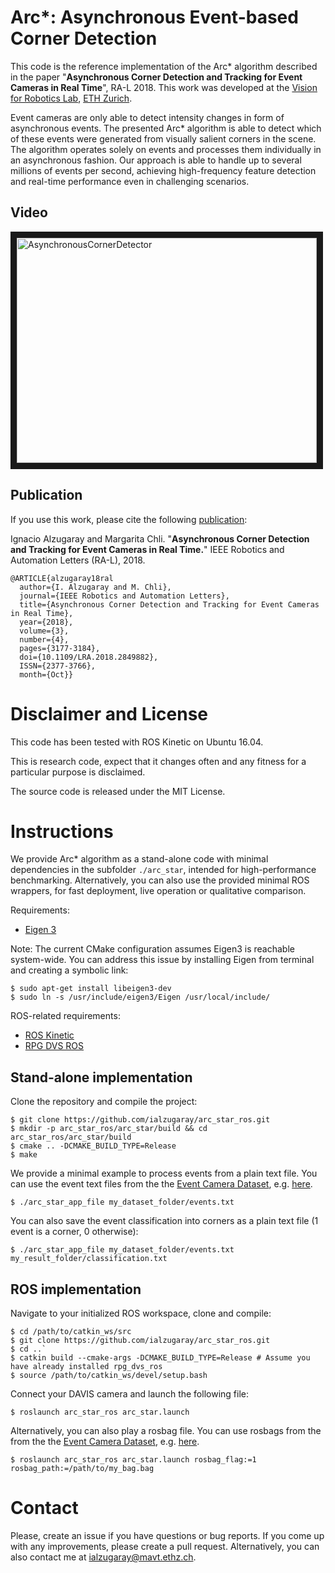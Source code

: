 # Arc*: Asynchronous Event-based Corner Detection 
This code is the reference implementation of the Arc* algorithm described in the paper  "**Asynchronous Corner Detection and Tracking for Event Cameras in Real Time**",  RA-L 2018. This work was developed at the [Vision for Robotics Lab](http://v4rl.ethz.ch/), [ETH Zurich](http://ethz.ch/).

Event cameras are only able to detect intensity changes in form of asynchronous events. The presented Arc* algorithm is able to detect which of these events were generated from visually salient corners in the scene. The algorithm operates solely on events and processes them individually in an asynchronous fashion. Our approach is able to handle up to several millions of events per second, achieving high-frequency feature detection and real-time performance even in challenging scenarios. 

## Video
<a href="https://youtu.be/bKUAZ7IQcf0" target="_blank"><img src="http://img.youtube.com/vi/bKUAZ7IQcf0/0.jpg" 
alt="AsynchronousCornerDetector" width="480" height="360" border="10" /></a>

## Publication
If you use this work, please cite the following [publication](https://www.research-collection.ethz.ch/handle/20.500.11850/277131): 

Ignacio Alzugaray and Margarita Chli. "**Asynchronous Corner Detection and Tracking for Event Cameras in Real Time.**" IEEE Robotics and Automation Letters (RA-L), 2018. 

    @ARTICLE{alzugaray18ral
      author={I. Alzugaray and M. Chli},
      journal={IEEE Robotics and Automation Letters},
      title={Asynchronous Corner Detection and Tracking for Event Cameras in Real Time},
      year={2018},
      volume={3},
      number={4},
      pages={3177-3184},
      doi={10.1109/LRA.2018.2849882},
      ISSN={2377-3766},
      month={Oct}}


#  Disclaimer and License
This code has been tested with ROS Kinetic on Ubuntu 16.04.

This is research code, expect that it changes often and any fitness for a particular purpose is disclaimed.

The source code is released under the MIT License.

#  Instructions
We provide Arc* algorithm as a stand-alone code with minimal dependencies in the subfolder `./arc_star`, intended for high-performance benchmarking. Alternatively, you can also use the provided minimal ROS wrappers, for fast deployment, live operation or qualitative comparison. 

Requirements: 
* [Eigen 3](https://eigen.tuxfamily.org/dox/)

Note: The current CMake configuration assumes Eigen3 is reachable system-wide. You can address this issue by installing Eigen from terminal and creating a symbolic link:

    $ sudo apt-get install libeigen3-dev
    $ sudo ln -s /usr/include/eigen3/Eigen /usr/local/include/

ROS-related requirements:
* [ROS Kinetic](http://wiki.ros.org/kinetic) 
* [RPG DVS ROS](https://github.com/uzh-rpg/rpg_dvs_ros) 

## Stand-alone implementation
Clone the repository and compile the project:

    $ git clone https://github.com/ialzugaray/arc_star_ros.git
    $ mkdir -p arc_star_ros/arc_star/build && cd arc_star_ros/arc_star/build
    $ cmake .. -DCMAKE_BUILD_TYPE=Release
    $ make

We provide a minimal example to process events from a plain text file. You can use the event text files from the the [Event Camera Dataset](http://rpg.ifi.uzh.ch/davis_data.html), e.g. [here](http://rpg.ifi.uzh.ch/datasets/davis/shapes_rotation.zip).

    $ ./arc_star_app_file my_dataset_folder/events.txt

You can also save the event classification into corners as a plain text file (1 event is a corner, 0 otherwise):

    $ ./arc_star_app_file my_dataset_folder/events.txt my_result_folder/classification.txt

## ROS implementation
Navigate to your initialized ROS workspace, clone and compile:

    $ cd /path/to/catkin_ws/src
    $ git clone https://github.com/ialzugaray/arc_star_ros.git
    $ cd ..`
    $ catkin build --cmake-args -DCMAKE_BUILD_TYPE=Release # Assume you have already installed rpg_dvs_ros
    $ source /path/to/catkin_ws/devel/setup.bash

Connect your DAVIS camera and launch the following file:

    $ roslaunch arc_star_ros arc_star.launch

Alternatively, you can also play a rosbag file. You can use rosbags from the from the the [Event Camera Dataset](http://rpg.ifi.uzh.ch/davis_data.html), e.g. [here](http://rpg.ifi.uzh.ch/datasets/davis/shapes_rotation.bag).

    $ roslaunch arc_star_ros arc_star.launch rosbag_flag:=1 rosbag_path:=/path/to/my_bag.bag

# Contact
Please, create an issue if you have questions or bug reports. If you come up with any improvements, please create a pull request. Alternatively, you can also contact me at ialzugaray@mavt.ethz.ch.

